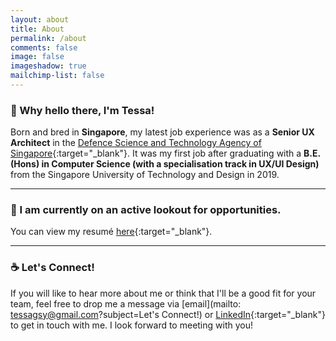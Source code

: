 ```yaml
---
layout: about
title: About
permalink: /about
comments: false
image: false
imageshadow: true
mailchimp-list: false
---
```

<!-- <p>&nbsp;</p> -->

### 👋 Why hello there, I'm Tessa!
Born and bred in **Singapore**, my latest job experience was as a **Senior UX Architect** in the [Defence Science and Technology Agency of Singapore](https://www.dsta.gov.sg/home){:target="_blank"}. It was my first job after graduating with a **B.E. (Hons) in Computer Science (with a specialisation track in UX/UI Design)** from the Singapore University of Technology and Design in 2019.

<hr>

### 👀 I am currently on an active lookout for opportunities.
You can view my resumé [here](https://www.dropbox.com/s/lrewuc896kqspsi/cv_tessagoh.pdf?dl=0){:target="_blank"}.

<hr>

### ☕️ Let's Connect!
If you will like to hear more about me or think that I'll be a good fit for your team, feel free to drop me a message via [email](mailto: tessagsy@gmail.com?subject=Let's Connect!) or [LinkedIn](https://www.linkedin.com/in/tessagoh/){:target="_blank"} to get in touch with me. I look forward to meeting with you!

